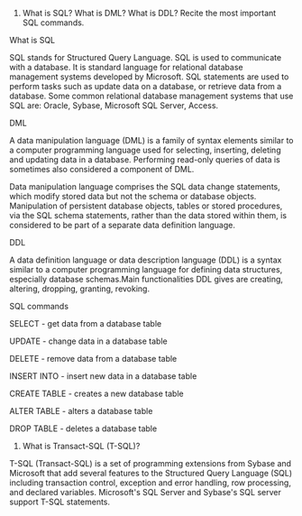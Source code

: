 1.  What is SQL? What is DML? What is DDL? Recite the most important SQL commands.

What is SQL

SQL stands for Structured Query Language. SQL is used to communicate with a database. It is standard language for relational database management systems developed by Microsoft. SQL statements are used to perform tasks such as update data on a database, or retrieve data from a database. Some common relational database management systems that use SQL are: Oracle, Sybase, Microsoft SQL Server, Access.

DML

A data manipulation language (DML) is a family of syntax elements similar to a computer programming language used for selecting, inserting, deleting and updating data in a database. Performing read-only queries of data is sometimes also considered a component of DML.

Data manipulation language comprises the SQL data change statements, which modify stored data but not the schema or database objects. Manipulation of persistent database objects, tables or stored procedures, via the SQL schema statements, rather than the data stored within them, is considered to be part of a separate data definition language.

DDL

A data definition language or data description language (DDL) is a syntax similar to a computer programming language for defining data structures, especially database schemas.Main functionalities DDL gives are creating, altering, dropping, granting, revoking.

SQL commands

SELECT - get data from a database table

UPDATE - change data in a database table

DELETE - remove data from a database table

INSERT INTO - insert new data in a database table

CREATE TABLE - creates a new database table

ALTER TABLE - alters a database table

DROP TABLE - deletes a database table

1.  What is Transact-SQL (T-SQL)?

T-SQL (Transact-SQL) is a set of programming extensions from Sybase and Microsoft that add several features to the Structured Query Language (SQL) including transaction control, exception and error handling, row processing, and declared variables. Microsoft's SQL Server and Sybase's SQL server support T-SQL statements.
